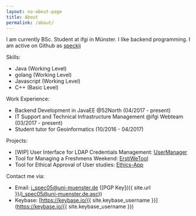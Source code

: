 ```yaml
---
layout: no-about-page
title: About
permalink: /about/
---
```


I am currently BSc. Student at ifgi in Münster. I like backend programming.
I am active on Github as [speckij](https://github.com/speckij/)

Skills:
 * Java (Working Level)
 * golang (Working Level)
 * Javascript (Working Level)
 * C++ (Basic Level)

Work Experience:
 * Backend Development in JavaEE @52North (04/2017 - present)
 * IT Support and Technical Infrastructure Management @ifgi Webteam (03/2017 - present)
 * Student tutor for Geoinformatics (10/2016 - 04/2017)
 
 Projects:
  * \[WIP\] User Interface for LDAP Credentials Management: [UserManager](https://github.com/SpeckiJ/UserManager)
  * Tool for Managing a Freshmens Weekend: [ErstiWeTool](https://github.com/fs-geofs/ErstiWeTool)
  * Tool for Ethical Approval of User studies: [Ethics-App](https://github.com/sitcomlab/Ethics-app)

Contact me via: 
 * Email: [j_spec05@uni-muenster.de](mailto:j_spec05@uni-muenster.de) ([PGP Key]({{ site.url }}/j_spec05@uni-muenster.de.asc))
 * Keybase: [https://keybase.io/{{ site.keybase_username }}](https://keybase.io/{{ site.keybase_username }})